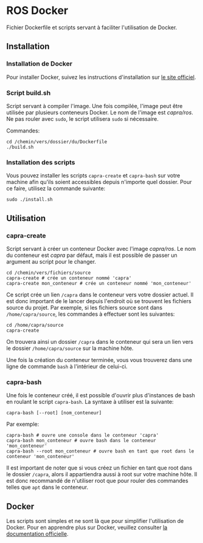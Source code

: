 # ROS Docker
Fichier Dockerfile et scripts servant à faciliter l'utilisation de Docker.

## Installation

### Installation de Docker
Pour installer Docker, suivez les instructions d'installation sur
[le site officiel](https://docs.docker.com/engine/installation/linux/docker-ce/ubuntu/).

### Script build.sh
Script servant à compiler l'image. Une fois compilée, l'image peut être utilisée
par plusieurs conteneurs Docker. Le nom de l'image est _capra/ros_. Ne pas rouler
avec `sudo`, le script utilisera `sudo` si nécessaire.

Commandes:

```
cd /chemin/vers/dossier/du/Dockerfile
./build.sh
```

### Installation des scripts
Vous pouvez installer les scripts `capra-create` et `capra-bash` sur votre
machine afin qu'ils soient accessibles depuis n'importe quel dossier. Pour ce
faire, utilisez la commande suivante:

```
sudo ./install.sh
```

## Utilisation

### capra-create
Script servant à créer un conteneur Docker avec l'image _capra/ros_. Le nom du
conteneur est _capra_ par défaut, mais il est possible de passer un argument
au script pour le changer.

```
cd /chemin/vers/fichiers/source
capra-create # crée un conteneur nommé 'capra'
capra-create mon_conteneur # crée un conteneur nommé 'mon_conteneur'
```

Ce script crée un lien `/capra` dans le conteneur vers votre dossier actuel. Il
est donc important de le lancer depuis l'endroit où se trouvent les fichiers
source du projet. Par exemple, si les fichiers source sont dans
`/home/capra/source`, les commandes à effectuer sont les suivantes:

```
cd /home/capra/source
capra-create
```

On trouvera ainsi un dossier `/capra` dans le conteneur qui sera un lien vers
le dossier `/home/capra/source` sur la machine hôte.

Une fois la création du conteneur terminée, vous vous trouverez dans une ligne de
commande `bash` à l'intérieur de celui-ci.

### capra-bash
Une fois le conteneur créé, il est possible d'ouvrir plus d'instances de bash en
roulant le script `capra-bash`. La syntaxe à utiliser est la suivante:

```
capra-bash [--root] [nom_conteneur]
```

Par exemple:

```
capra-bash # ouvre une console dans le conteneur 'capra'
capra-bash mon_conteneur # ouvre bash dans le conteneur 'mon_conteneur'
capra-bash --root mon_conteneur # ouvre bash en tant que root dans le conteneur 'mon_conteneur'
```

Il est important de noter que si vous créez un fichier en tant que root dans le
dossier `/capra`, alors il appartiendra aussi à root sur votre machine hôte. Il
est donc recommandé de n'utiliser root que pour rouler des commandes telles que
`apt` dans le conteneur.

## Docker
Les scripts sont simples et ne sont là que pour simplifier l'utilisation de Docker.
Pour en apprendre plus sur Docker, veuillez consulter [la documentation officielle](https://docs.docker.com/).

